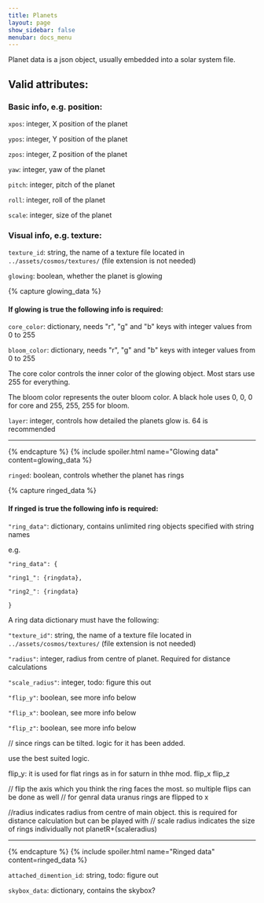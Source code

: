 ```yaml
---
title: Planets
layout: page
show_sidebar: false
menubar: docs_menu
---
```


Planet data is a json object, usually embedded into a solar system file.
## Valid attributes:

### Basic info, e.g. position:
`xpos`: integer, X position of the planet

`ypos`: integer, Y position of the planet

`zpos`: integer, Z position of the planet

`yaw`: integer, yaw of the planet

`pitch`: integer, pitch of the planet

`roll`: integer, roll of the planet

`scale`: integer, size of the planet

### Visual info, e.g. texture:

`texture_id`: string, the name of a texture file located in `../assets/cosmos/textures/` (file extension is not needed)

`glowing`: boolean, whether the planet is glowing

{% capture glowing_data %}
#### If glowing is true the following info is required:

`core_color`: dictionary, needs "r", "g" and "b" keys with integer values from 0 to 255

`bloom_color`: dictionary, needs "r", "g" and "b" keys with integer values from 0 to 255

The core color controls the inner color of the glowing object. Most stars use 255 for everything.

The bloom color represents the outer bloom color. A black hole uses 0, 0, 0 for core and 255, 255, 255 for bloom.

`layer`: integer, controls how detailed the planets glow is. 64 is recommended

***
{% endcapture %}
{% include spoiler.html name="Glowing data" content=glowing_data %}

`ringed`: boolean, controls whether the planet has rings


{% capture ringed_data %}
#### If ringed is true the following info is required:

`"ring_data"`: dictionary, contains unlimited ring objects specified with string names

e.g.

`"ring_data": {`

  `"ring1_": {ringdata},`

  `"ring2_": {ringdata}`

`}`

A ring data dictionary must have the following:

`"texture_id"`: string, the name of a texture file located in `../assets/cosmos/textures/` (file extension is not needed)

`"radius"`: integer, radius from centre of planet. Required for distance calculations

`"scale_radius"`: integer, todo: figure this out

`"flip_y"`: boolean, see more info below

`"flip_x"`: boolean, see more info below

`"flip_z"`: boolean, see more info below

// since rings can be tilted. logic for it has been added.

use the best suited logic.

flip_y: it is used for flat rings as in for saturn in thhe mod. 
flip_x
flip_z

// flip the axis which you think the ring faces the most. so multiple flips can be done as well
// for genral data uranus rings are flipped to x

//radius indicates radius from centre of main object. this is required for distance calculation but can be played with
// scale radius indicates the size of rings individually not planetR+(scaleradius)

***
{% endcapture %}
{% include spoiler.html name="Ringed data" content=ringed_data %}

`attached_dimention_id`: string, todo: figure out

`skybox_data`: dictionary, contains the skybox?
